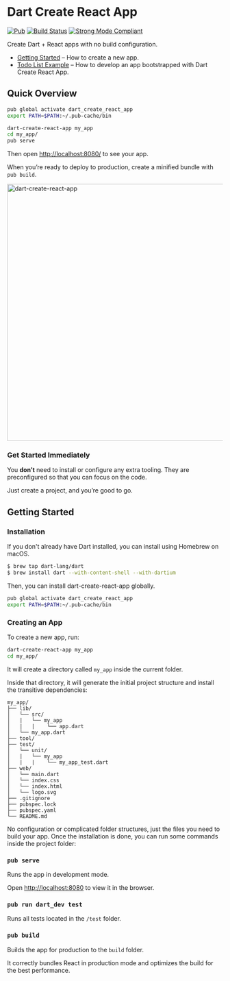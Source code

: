 # Dart Create React App
[![Pub](https://img.shields.io/pub/v/dart_create_react_app.svg)](https://pub.dartlang.org/packages/dart_create_react_app)
[![Build Status](https://travis-ci.org/leerob/dart-create-react-app.svg)](https://travis-ci.org/leerob/dart-create-react-app)
[![Strong Mode Compliant](https://img.shields.io/badge/strong_mode-on-brightgreen.svg)](https://github.com/leerob/dart-create-react-app/blob/master/analysis_options.yaml#L2)

Create Dart + React apps with no build configuration.

* [Getting Started](#getting-started) – How to create a new app.
* [Todo List Example](https://github.com/leerob/dart-react-todo) – How to develop an app bootstrapped with Dart Create React App.

## Quick Overview

```sh
pub global activate dart_create_react_app
export PATH=$PATH:~/.pub-cache/bin

dart-create-react-app my_app
cd my_app/
pub serve
```

Then open [http://localhost:8080/](http://localhost:8080/) to see your app.

When you’re ready to deploy to production, create a minified bundle with `pub build`.

<img src='https://i.imgur.com/abWXNKu.gif' width='600' alt='dart-create-react-app'>

### Get Started Immediately

You **don’t** need to install or configure any extra tooling. They are preconfigured so that you can focus on the code.

Just create a project, and you’re good to go.

## Getting Started

### Installation

If you don't already have Dart installed, you can install using Homebrew on macOS.

```sh
$ brew tap dart-lang/dart
$ brew install dart --with-content-shell --with-dartium
```

Then, you can install dart-create-react-app globally.

```sh
pub global activate dart_create_react_app
export PATH=$PATH:~/.pub-cache/bin
```


### Creating an App

To create a new app, run:

```sh
dart-create-react-app my_app
cd my_app/
```

It will create a directory called `my_app` inside the current folder.

Inside that directory, it will generate the initial project structure and install the transitive dependencies:

```
my_app/
├── lib/
│   └── src/
│   |   └── my_app 
│   |   |    └── app.dart
│   └── my_app.dart
├── tool/
├── test/
│   └── unit/
│   |   └── my_app 
│   |   |    └── my_app_test.dart
├── web/
│   └── main.dart
│   └── index.css
│   └── index.html
│   └── logo.svg
├── .gitignore
├── pubspec.lock
├── pubspec.yaml
└── README.md
```

No configuration or complicated folder structures, just the files you need to build your app. Once the installation is done, you can run some commands inside the project folder:

### `pub serve`

Runs the app in development mode.

Open [http://localhost:8080](http://localhost:8080) to view it in the browser.


### `pub run dart_dev test`

Runs all tests located in the `/test` folder.


### `pub build`

Builds the app for production to the `build` folder.

It correctly bundles React in production mode and optimizes the build for the best performance.

